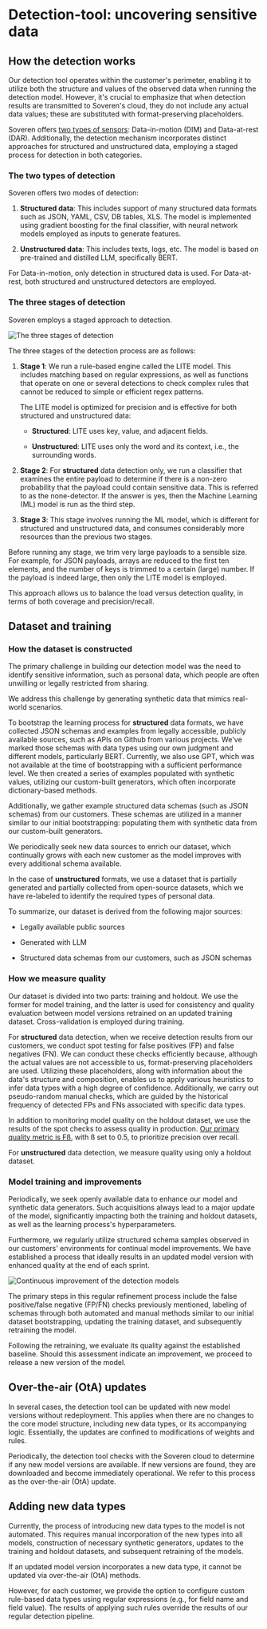 # Detection-tool: uncovering sensitive data

## How the detection works

Our detection tool operates within the customer's perimeter, enabling it to utilize both the structure and values of the observed data when running the detection model. However, it's crucial to emphasize that when detection results are transmitted to Soveren's cloud, they do not include any actual data values; these are substituted with format-preserving placeholders.

Soveren offers [two types of sensors](../overview/#soveren-sensor): Data-in-motion (DIM) and Data-at-rest (DAR). Additionally, the detection mechanism incorporates distinct approaches for structured and unstructured data, employing a staged process for detection in both categories.

### The two types of detection

Soveren offers two modes of detection:

1. **Structured data**: This includes support of many structured data formats such as JSON, YAML, CSV, DB tables, XLS. The model is implemented using gradient boosting for the final classifier, with neural network models employed as inputs to generate features.

2. **Unstructured data**: This includes texts, logs, etc. The model is based on pre-trained and distilled LLM, specifically BERT.

For Data-in-motion, only detection in structured data is used. For Data-at-rest, both structured and unstructured detectors are employed.

### The three stages of detection

Soveren employs a staged approach to detection.

![The three stages of detection](../../img/architecture/3-stage-detection.png "The three stages of detection")

The three stages of the detection process are as follows:

1. **Stage 1**: We run a rule-based engine called the LITE model. This includes matching based on regular expressions, as well as functions that operate on one or several detections to check complex rules that cannot be reduced to simple or efficient regex patterns.

    The LITE model is optimized for precision and is effective for both structured and unstructured data:

    * **Structured**: LITE uses key, value, and adjacent fields.

    * **Unstructured**: LITE uses only the word and its context, i.e., the surrounding words.

2. **Stage 2**: For **structured** data detection only, we run a classifier that examines the entire payload to determine if there is a non-zero probability that the payload could contain sensitive data. This is referred to as the none-detector. If the answer is yes, then the Machine Learning (ML) model is run as the third step.

3. **Stage 3**: This stage involves running the ML model, which is different for structured and unstructured data, and consumes considerably more resources than the previous two stages.

Before running any stage, we trim very large payloads to a sensible size. For example, for JSON payloads, arrays are reduced to the first ten elements, and the number of keys is trimmed to a certain (large) number. If the payload is indeed large, then only the LITE model is employed.

This approach allows us to balance the load versus detection quality, in terms of both coverage and precision/recall.

## Dataset and training

### How the dataset is constructed

The primary challenge in building our detection model was the need to identify sensitive information, such as personal data, which people are often unwilling or legally restricted from sharing.

We address this challenge by generating synthetic data that mimics real-world scenarios.

To bootstrap the learning process for **structured** data formats, we have collected JSON schemas and examples from legally accessible, publicly available sources, such as APIs on Github from various projects. We've marked those schemas with data types using our own judgment and different models, particularly BERT. Currently, we also use GPT, which was not available at the time of bootstrapping with a sufficient performance level. We then created a series of examples populated with synthetic values, utilizing our custom-built generators, which often incorporate dictionary-based methods.

Additionally, we gather example structured data schemas (such as JSON schemas) from our customers. These schemas are utilized in a manner similar to our initial bootstrapping: populating them with synthetic data from our custom-built generators.

We periodically seek new data sources to enrich our dataset, which continually grows with each new customer as the model improves with every additional schema available.

In the case of **unstructured** formats, we use a dataset that is partially generated and partially collected from open-source datasets, which we have re-labeled to identify the required types of personal data.

To summarize, our dataset is derived from the following major sources:

* Legally available public sources

* Generated with LLM

* Structured data schemas from our customers, such as JSON schemas

### How we measure quality

Our dataset is divided into two parts: training and holdout. We use the former for model training, and the latter is used for consistency and quality evaluation between model versions retrained on an updated training dataset. Cross-validation is employed during training.

For **structured** data detection, when we receive detection results from our customers, we conduct spot testing for false positives (FP) and false negatives (FN). We can conduct these checks efficiently because, although the actual values are not accessible to us, format-preserving placeholders are used. Utilizing these placeholders, along with information about the data's structure and composition, enables us to apply various heuristics to infer data types with a high degree of confidence. Additionally, we carry out pseudo-random manual checks, which are guided by the historical frequency of detected FPs and FNs associated with specific data types.

In addition to monitoring model quality on the holdout dataset, we use the results of the spot checks to assess quality in production. [Our primary quality metric is Fß](https://en.wikipedia.org/wiki/F-score#F%CE%B2_score), with ß set to 0.5, to prioritize precision over recall.

For **unstructured** data detection, we measure quality using only a holdout dataset.

### Model training and improvements

Periodically, we seek openly available data to enhance our model and synthetic data generators. Such acquisitions always lead to a major update of the model, significantly impacting both the training and holdout datasets, as well as the learning process's hyperparameters.

Furthermore, we regularly utilize structured schema samples observed in our customers' environments for continual model improvements. We have established a process that ideally results in an updated model version with enhanced quality at the end of each sprint.

![Continuous improvement of the detection models](../../img/architecture/continuous-detection-improvement.png "Continuous improvement of the detection models")

The primary steps in this regular refinement process include the false positive/false negative (FP/FN) checks previously mentioned, labeling of schemas through both automated and manual methods similar to our initial dataset bootstrapping, updating the training dataset, and subsequently retraining the model.

Following the retraining, we evaluate its quality against the established baseline. Should this assessment indicate an improvement, we proceed to release a new version of the model.

## Over-the-air (OtA) updates

In several cases, the detection tool can be updated with new model versions without redeployment. This applies when there are no changes to the core model structure, including new data types, or its accompanying logic. Essentially, the updates are confined to modifications of weights and rules.

Periodically, the detection tool checks with the Soveren cloud to determine if any new model versions are available. If new versions are found, they are downloaded and become immediately operational. We refer to this process as the over-the-air (OtA) update.

## Adding new data types

Currently, the process of introducing new data types to the model is not automated. This requires manual incorporation of the new types into all models, construction of necessary synthetic generators, updates to the training and holdout datasets, and subsequent retraining of the models.

If an updated model version incorporates a new data type, it cannot be updated via over-the-air (OtA) methods.

However, for each customer, we provide the option to configure custom rule-based data types using regular expressions (e.g., for field name and field value). The results of applying such rules override the results of our regular detection pipeline.